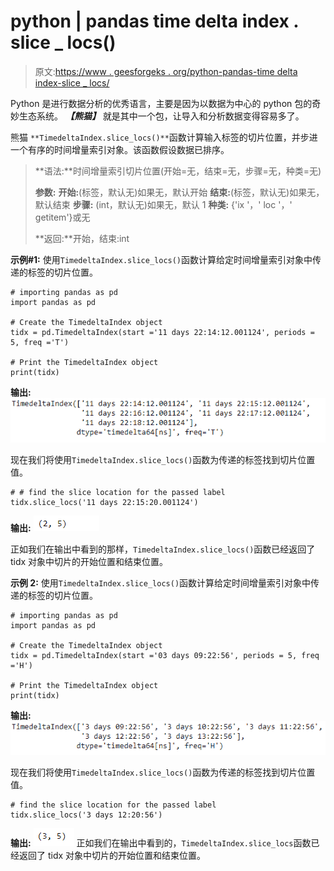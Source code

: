 # python | pandas time delta index . slice _ locs()

> 原文:[https://www . geesforgeks . org/python-pandas-time delta index-slice _ locs/](https://www.geeksforgeeks.org/python-pandas-timedeltaindex-slice_locs/)

Python 是进行数据分析的优秀语言，主要是因为以数据为中心的 python 包的奇妙生态系统。 ***【熊猫】*** 就是其中一个包，让导入和分析数据变得容易多了。

熊猫 `**TimedeltaIndex.slice_locs()**`函数计算输入标签的切片位置，并步进一个有序的时间增量索引对象。该函数假设数据已排序。

> **语法:**时间增量索引切片位置(开始=无，结束=无，步骤=无，种类=无)
> 
> **参数:**
> **开始:**(标签，默认无)如果无，默认开始
> **结束:**(标签，默认无)如果无，默认结束
> **步骤:** (int，默认无)如果无，默认 1
> **种类:** {'ix '，' loc '，' getitem'}或无
> 
> **返回:**开始，结束:int

**示例#1:** 使用`TimedeltaIndex.slice_locs()`函数计算给定时间增量索引对象中传递的标签的切片位置。

```
# importing pandas as pd
import pandas as pd

# Create the TimedeltaIndex object
tidx = pd.TimedeltaIndex(start ='11 days 22:14:12.001124', periods = 5, freq ='T')

# Print the TimedeltaIndex object
print(tidx)
```

**输出:**
![](img/856277f2e6ae685a7306e94f999507c9.png)

现在我们将使用`TimedeltaIndex.slice_locs()`函数为传递的标签找到切片位置值。

```
# # find the slice location for the passed label
tidx.slice_locs('11 days 22:15:20.001124')
```

**输出:**
![](img/fec96b8fd29b8f581d93f0fd1a39721a.png)

正如我们在输出中看到的那样，`TimedeltaIndex.slice_locs()`函数已经返回了 tidx 对象中切片的开始位置和结束位置。

**示例 2:** 使用`TimedeltaIndex.slice_locs()`函数计算给定时间增量索引对象中传递的标签的切片位置。

```
# importing pandas as pd
import pandas as pd

# Create the TimedeltaIndex object
tidx = pd.TimedeltaIndex(start ='03 days 09:22:56', periods = 5, freq ='H')

# Print the TimedeltaIndex object
print(tidx)
```

**输出:**
![](img/ef5db482e0443064fbdb081652a92b7c.png)

现在我们将使用`TimedeltaIndex.slice_locs()`函数为传递的标签找到切片位置值。

```
# find the slice location for the passed label
tidx.slice_locs('3 days 12:20:56')
```

**输出:**
![](img/4e06f758635dc1bb485226a2c63d087b.png)
正如我们在输出中看到的，`TimedeltaIndex.slice_locs`函数已经返回了 tidx 对象中切片的开始位置和结束位置。